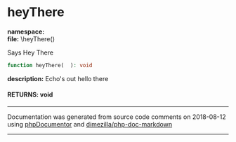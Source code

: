 # heyThere
**namespace:** \
**file:** \heyThere()

Says Hey There

```php
function heyThere(  ): void
```

**description:** Echo's out hello there



#### RETURNS: void




___
Documentation was generated from source code comments on 2018-08-12 using [phpDocumentor](http://www.phpdoc.org/) and [dimezilla/php-doc-markdown](https://github.com/dimezilla/php-doc-markdown)
___
